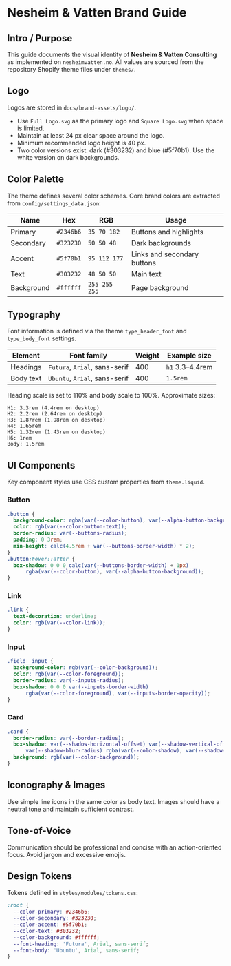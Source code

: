 # Nesheim & Vatten Brand Guide

## Intro / Purpose
This guide documents the visual identity of **Nesheim & Vatten Consulting** as implemented on `nesheimvatten.no`. All values are sourced from the repository Shopify theme files under `themes/`.

## Logo
Logos are stored in `docs/brand-assets/logo/`.

- Use `Full Logo.svg` as the primary logo and `Square Logo.svg` when space is limited.
- Maintain at least 24&nbsp;px clear space around the logo.
- Minimum recommended logo height is 40&nbsp;px.
- Two color versions exist: dark (#303232) and blue (#5f70b1). Use the white version on dark backgrounds.

## Color Palette
The theme defines several color schemes. Core brand colors are extracted from `config/settings_data.json`:

| Name       | Hex       | RGB            | Usage                             |
|------------|-----------|----------------|-----------------------------------|
| Primary    | `#2346b6` | `35 70 182`    | Buttons and highlights            |
| Secondary  | `#323230` | `50 50 48`     | Dark backgrounds                  |
| Accent     | `#5f70b1` | `95 112 177`   | Links and secondary buttons       |
| Text       | `#303232` | `48 50 50`     | Main text                         |
| Background | `#ffffff` | `255 255 255`  | Page background                   |

## Typography
Font information is defined via the theme `type_header_font` and `type_body_font` settings.

| Element      | Font family                                   | Weight | Example size |
|--------------|-----------------------------------------------|--------|--------------|
| Headings     | `Futura`, `Arial`, sans-serif                 | 400    | `h1` 3.3–4.4rem |
| Body text    | `Ubuntu`, `Arial`, sans-serif                 | 400    | `1.5rem`       |

Heading scale is set to 110% and body scale to 100%. Approximate sizes:

```
H1: 3.3rem (4.4rem on desktop)
H2: 2.2rem (2.64rem on desktop)
H3: 1.87rem (1.98rem on desktop)
H4: 1.65rem
H5: 1.32rem (1.43rem on desktop)
H6: 1rem
Body: 1.5rem
```

## UI Components
Key component styles use CSS custom properties from `theme.liquid`.

### Button
```css
.button {
  background-color: rgba(var(--color-button), var(--alpha-button-background));
  color: rgb(var(--color-button-text));
  border-radius: var(--buttons-radius);
  padding: 0 3rem;
  min-height: calc(4.5rem + var(--buttons-border-width) * 2);
}
.button:hover::after {
  box-shadow: 0 0 0 calc(var(--buttons-border-width) + 1px)
      rgba(var(--color-button), var(--alpha-button-background));
}
```

### Link
```css
.link {
  text-decoration: underline;
  color: rgb(var(--color-link));
}
```

### Input
```css
.field__input {
  background-color: rgb(var(--color-background));
  color: rgb(var(--color-foreground));
  border-radius: var(--inputs-radius);
  box-shadow: 0 0 0 var(--inputs-border-width)
      rgba(var(--color-foreground), var(--inputs-border-opacity));
}
```

### Card
```css
.card {
  border-radius: var(--border-radius);
  box-shadow: var(--shadow-horizontal-offset) var(--shadow-vertical-offset)
      var(--shadow-blur-radius) rgba(var(--color-shadow), var(--shadow-opacity));
  background: rgb(var(--color-background));
}
```

## Iconography & Images
Use simple line icons in the same color as body text. Images should have a neutral tone and maintain sufficient contrast.

## Tone-of-Voice
Communication should be professional and concise with an action-oriented focus. Avoid jargon and excessive emojis.

## Design Tokens
Tokens defined in `styles/modules/tokens.css`:
```css
:root {
  --color-primary: #2346b6;
  --color-secondary: #323230;
  --color-accent: #5f70b1;
  --color-text: #303232;
  --color-background: #ffffff;
  --font-heading: 'Futura', Arial, sans-serif;
  --font-body: 'Ubuntu', Arial, sans-serif;
}
```
